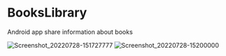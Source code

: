 # BooksLibrary

Android app share information about books

![Screenshot_20220728-151727777](https://user-images.githubusercontent.com/85061997/181504755-7e14962c-e3e3-4a37-8a09-5443d7c01129.png)       ![Screenshot_20220728-15200000](https://user-images.githubusercontent.com/85061997/181504841-912c0f17-39d1-4868-b452-5aea7192ea97.png)

